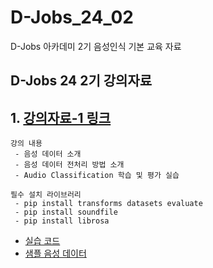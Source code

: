 # D-Jobs_24_02
D-Jobs 아카데미 2기 음성인식 기본 교육 자료 

## D-Jobs 24 2기 강의자료 

## 1. [강의자료-1 링크](https://github.com/KangHoyong/D-Jobs_24_02/blob/main/%EA%B0%95%EC%9D%98%EC%9E%90%EB%A3%8C/%EC%9D%8C%EC%84%B1%EC%9D%B8%EC%8B%9D/%EC%9D%8C%EC%84%B1%EC%9D%B8%EC%8B%9D_%EA%B8%B0%EB%B3%B8_%EA%B5%90%EC%9C%A1.pdf)

    강의 내용 
     - 음성 데이터 소개 
     - 음성 데이터 전처리 방법 소개 
     - Audio Classification 학습 및 평가 실습 
     
    필수 설치 라이브러리 
     - pip install transforms datasets evaluate 
     - pip install soundfile
     - pip install librosa 

* [실습 코드](https://github.com/KangHoyong/D-Jobs_24_02/tree/main/%EC%8B%A4%EC%8A%B5%EC%9E%90%EB%A3%8C/%EC%9D%8C%EC%84%B1%EB%8D%B0%EC%9D%B4%ED%84%B0/%EC%8B%A4%EC%8A%B5%EC%BD%94%EB%93%9C)
* [샘플 음성 데이터](https://github.com/KangHoyong/D-Jobs_24_02/blob/main/%EC%8B%A4%EC%8A%B5%EC%9E%90%EB%A3%8C/%EC%9D%8C%EC%84%B1%EB%8D%B0%EC%9D%B4%ED%84%B0/blues.00001.wav)

